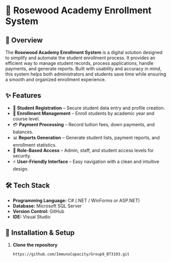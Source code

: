 # 🌹 Rosewood Academy Enrollment System  

## 📖 Overview  
The **Rosewood Academy Enrollment System** is a digital solution designed to simplify and automate the student enrollment process. It provides an efficient way to manage student records, process applications, handle payments, and generate reports. Built with usability and accuracy in mind, this system helps both administrators and students save time while ensuring a smooth and organized enrollment experience.  

## ✨ Features  
- 📝 **Student Registration** – Secure student data entry and profile creation.  
- 📂 **Enrollment Management** – Enroll students by academic year and course level.  
- 💳 **Payment Processing** – Record tuition fees, down payments, and balances.  
- 📊 **Reports Generation** – Generate student lists, payment reports, and enrollment statistics.  
- 🔐 **Role-Based Access** – Admin, staff, and student access levels for security.  
- ⚡ **User-Friendly Interface** – Easy navigation with a clean and intuitive design.  

## 🛠️ Tech Stack  
- **Programming Language:** C# (.NET / WinForms or ASP.NET)  
- **Database:** Microsoft SQL Server  
- **Version Control:** GitHub  
- **IDE:** Visual Studio  

## 🚀 Installation & Setup  
1. **Clone the repository**  
   ```bash
   https://github.com/ImmunoCapacity/Group9_BT3103.git
